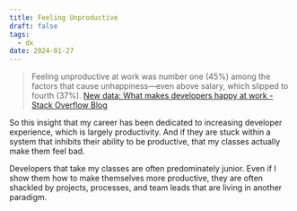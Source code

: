 ```yaml
---
title: Feeling Unproductive
draft: false
tags:
  - dx
date: 2024-01-27
---
```

> Feeling unproductive at work was number one (45%) among the factors that cause unhappiness—even above salary, which slipped to fourth (37%). [New data: What makes developers happy at work - Stack Overflow Blog](https://stackoverflow.blog/2022/03/17/new-data-what-makes-developers-happy-at-work/#:~:text=When%20we%20dug%20deeper%2C%20we,have%20found%20in%20recent%20surveys.)

So this insight that my career has been dedicated to increasing developer experience, which is largely productivity. And if they are stuck within a system that inhibits their ability to be productive, that my classes actually make them feel bad.

Developers that take my classes are often predominately junior. Even if I show them how to make themselves more productive, they are often shackled by projects, processes, and team leads that are living in another paradigm. 
